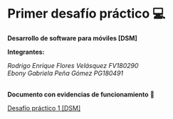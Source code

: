 # Primer desafío práctico 💻
<b>Desarrollo de software para móviles [DSM]</b>

<b>Integrantes:</b><br>

  <i>Rodrigo Enrique Flores Velásquez   FV180290</i><br>
<i>Ebony Gabriela Peña Gómez          PG180491</i>

<br>
<b>Documento con evidencias de funcionamiento</b> 📝
<br>

[Desafío práctico 1 [DSM] ](https://github.com/Bonny0110/DSM_Parcial1/files/8241363/DesafioPractico1_FV180290_PG180491.pdf)
